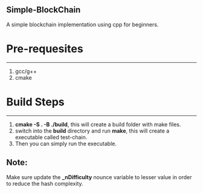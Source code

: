 ## Simple-BlockChain
A simple blockchain implementation using cpp for beginners.

# Pre-requesites
----------------
1. gcc/g++
2. cmake

# Build Steps
-------------
1. **cmake -S . -B ./build**, this will create a build folder with make files.
2. switch into the **build** directory and run **make**, this will create a executable called test-chain.
3. Then you can simply run the executable.

## Note:

Make sure update the **_nDifficulty** nounce variable to lesser value in order to reduce the hash complexity.


